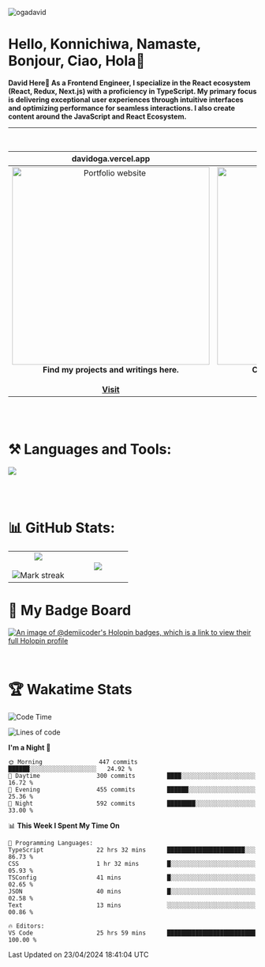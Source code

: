 <p align="left"> <img src="https://komarev.com/ghpvc/?username=ogadavid&label=Profile%20views&color=0e75b6&style=flat" alt="ogadavid" /> </p>

<h1>Hello, Konnichiwa, Namaste, Bonjour, Ciao, Hola👋</h1>
<b>David Here👋 As a Frontend Engineer, I specialize in the React ecosystem (React, Redux, Next.js) with a proficiency in TypeScript. My primary focus is delivering exceptional user experiences through intuitive interfaces and optimizing performance for seamless interactions. I also create content around the JavaScript and React Ecosystem.</b>
<hr />
<br />

| davidoga.vercel.app | &nbsp;&nbsp;&nbsp;&nbsp;&nbsp;&nbsp;&nbsp;&nbsp;&nbsp;&nbsp;davidoga.hashnode.dev&nbsp;&nbsp;&nbsp;&nbsp;&nbsp;&nbsp;&nbsp;&nbsp;&nbsp;
|:-:|:-:|
|<a href="https://davidoga.vercel.app/"><img src="https://github.com/OgaDavid/OgaDavid/assets/104001201/e1ddc1c7-fb1b-4f25-8408-5fcef9c15db0" alt="Portfolio website" width="400"></a><br /><b>Find my projects and writings here.</b><br /><br /><a href="https://davidoga.vercel.app/">**Visit**</a> | <a href="https://davidoga.hashnode.dev/"><img src="https://github.com/OgaDavid/OgaDavid/assets/104001201/2c9dd6bb-76d4-4acd-bcf9-5f4d71117d93" alt="Blog" width="400"></a><br /><b>Check out articles written by me.</b><br /><br /><a href="https://davidoga.hashnode.dev/">**Visit**</a> |

<br/>
<br />
<h1 align="left">⚒ Languages and Tools:</h1>
<p>
  <a href="https://skillicons.dev">
    <img src="https://skillicons.dev/icons?i=html,css,tailwind,js,ts,react,redux,nextjs,firebase,prisma,planetscale,jest,postman,git,github,vercel,vscode,powershell,figma,vite" />
  </a>
</p>
<br/>
<br />

# 📊 GitHub Stats:

<table align="center">
<tr border="none">
<td width="50%" align="center">
  
  <img  align="center"  src="https://github-readme-stats.vercel.app/api?username=OgaDavid&theme=react&show_icons=true&count_private=true" />
  <br></br>
  <img  title="🔥 Get streak stats for your profile at git.io/streak-stats" alt="Mark streak" src="https://github-readme-streak-stats.herokuapp.com/?user=OgaDavid&theme=react&hide_border=false" /> 
</td>

<td width="50%" align="center">

  <img  align="center"  src="https://github-readme-stats.anuraghazra1.vercel.app/api/top-langs/?username=OgaDavid&theme=react&hide_border=false&no-bg=true&no-frame=true&langs_count=10"/>
  
  </td>
</tr>
</table>

# 🥇 My Badge Board

[![An image of @demiicoder's Holopin badges, which is a link to view their full Holopin profile](https://holopin.me/demiicoder)](https://holopin.io/@demiicoder)

<br/>

# 🏆 Wakatime Stats

<!--START_SECTION:waka-->
![Code Time](http://img.shields.io/badge/Code%20Time-520%20hrs%2017%20mins-blue)

![Lines of code](https://img.shields.io/badge/From%20Hello%20World%20I%27ve%20Written-926.9%20thousand%20lines%20of%20code-blue)

**I'm a Night 🦉** 

```text
🌞 Morning                447 commits         ██████░░░░░░░░░░░░░░░░░░░   24.92 % 
🌆 Daytime                300 commits         ████░░░░░░░░░░░░░░░░░░░░░   16.72 % 
🌃 Evening                455 commits         ██████░░░░░░░░░░░░░░░░░░░   25.36 % 
🌙 Night                  592 commits         ████████░░░░░░░░░░░░░░░░░   33.00 % 
```


📊 **This Week I Spent My Time On** 

```text
💬 Programming Languages: 
TypeScript               22 hrs 32 mins      ██████████████████████░░░   86.73 % 
CSS                      1 hr 32 mins        █░░░░░░░░░░░░░░░░░░░░░░░░   05.93 % 
TSConfig                 41 mins             █░░░░░░░░░░░░░░░░░░░░░░░░   02.65 % 
JSON                     40 mins             █░░░░░░░░░░░░░░░░░░░░░░░░   02.58 % 
Text                     13 mins             ░░░░░░░░░░░░░░░░░░░░░░░░░   00.86 % 

🔥 Editors: 
VS Code                  25 hrs 59 mins      █████████████████████████   100.00 % 
```


 Last Updated on 23/04/2024 18:41:04 UTC
<!--END_SECTION:waka-->
<br />
